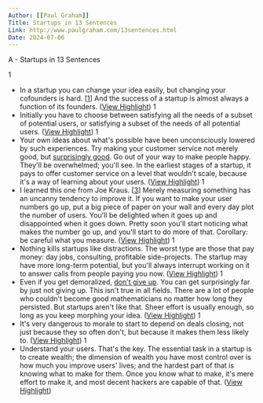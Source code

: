 ```yaml
---
Author: [[Paul Graham]]
Title: Startups in 13 Sentences
Link: http://www.paulgraham.com/13sentences.html
Date: 2024-07-06
---
```

A - Startups in 13 Sentences

1
- In a startup you can change your idea easily, but changing your cofounders is hard. [[1](http://paulgraham.com/13sentences.html#f1n)] And the success of a startup is almost always a function of its founders. ([View Highlight](https://read.readwise.io/read/01gr49v3ygn02p6ynb9qwjqe9x))
1
- Initially you have to choose between satisfying all the needs of a subset of potential users, or satisfying a subset of the needs of all potential users. ([View Highlight](https://read.readwise.io/read/01gr49x4f5g2sq6565f36wgczr))
1
- Your own ideas about what's possible have been unconsciously lowered by such experiences. Try making your customer service not merely good, but [surprisingly good](http://www.diaryofawebsite.com/blog/2008/07/wufoo-and-the-art-of-customer-service/). Go out of your way to make people happy. They'll be overwhelmed; you'll see. In the earliest stages of a startup, it pays to offer customer service on a level that wouldn't scale, because it's a way of learning about your users. ([View Highlight](https://read.readwise.io/read/01gr49y50vrtdp5vvhsk40sxek))
1
- I learned this one from Joe Kraus. [[3](http://paulgraham.com/13sentences.html#f3n)] Merely measuring something has an uncanny tendency to improve it. If you want to make your user numbers go up, put a big piece of paper on your wall and every day plot the number of users. You'll be delighted when it goes up and disappointed when it goes down. Pretty soon you'll start noticing what makes the number go up, and you'll start to do more of that. Corollary: be careful what you measure. ([View Highlight](https://read.readwise.io/read/01gr49yhf0je53a9c1fj90zy0e))
1
- Nothing kills startups like distractions. The worst type are those that pay money: day jobs, consulting, profitable side-projects. The startup may have more long-term potential, but you'll always interrupt working on it to answer calls from people paying you now. ([View Highlight](https://read.readwise.io/read/01gr49zyq466sr7fx5d7azg038))
1
- Even if you get demoralized, [don't give up](http://paulgraham.com/die.html). You can get surprisingly far by just not giving up. This isn't true in all fields. There are a lot of people who couldn't become good mathematicians no matter how long they persisted. But startups aren't like that. Sheer effort is usually enough, so long as you keep morphing your idea. ([View Highlight](https://read.readwise.io/read/01gr4a0q57fvbfydhtt629thp4))
1
- It's very dangerous to morale to start to depend on deals closing, not just because they so often don't, but because it makes them less likely to. ([View Highlight](https://read.readwise.io/read/01gr4a1dy9y4vymqnepbxtck30))
1
- Understand your users. That's the key. The essential task in a startup is to create wealth; the dimension of wealth you have most control over is how much you improve users' lives; and the hardest part of that is knowing what to make for them. Once you know what to make, it's mere effort to make it, and most decent hackers are capable of that. ([View Highlight](https://read.readwise.io/read/01gr4a26v1c31wy014410w38cn))
